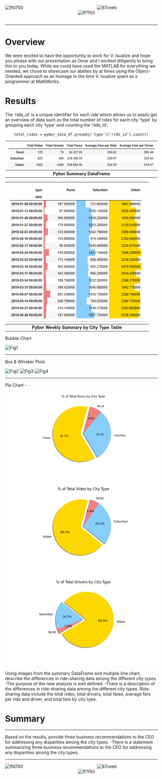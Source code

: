 ![ffd700](https://user-images.githubusercontent.com/15967377/167264671-29ccef9c-4055-4c43-a859-94b468ccd0ec.png)
&nbsp;&nbsp;&nbsp;&nbsp;&nbsp;&nbsp;&nbsp;&nbsp;&nbsp;&nbsp;&nbsp;&nbsp;&nbsp;&nbsp;&nbsp;&nbsp;&nbsp;&nbsp;&nbsp;&nbsp;&nbsp;&nbsp;&nbsp;&nbsp;&nbsp;&nbsp;&nbsp;&nbsp;&nbsp;&nbsp;&nbsp;&nbsp;&nbsp;&nbsp;&nbsp;&nbsp;&nbsp;&nbsp;&nbsp;&nbsp;&nbsp;&nbsp;&nbsp;&nbsp;&nbsp;&nbsp;&nbsp;&nbsp;&nbsp;&nbsp;&nbsp;&nbsp;&nbsp;&nbsp;&nbsp;&nbsp;&nbsp;&nbsp;&nbsp;&nbsp;
![87ceeb](https://user-images.githubusercontent.com/15967377/167264698-7d98a2e9-5144-4c59-90aa-12c46743045c.png)
&nbsp;&nbsp;&nbsp;&nbsp;&nbsp;&nbsp;&nbsp;&nbsp;&nbsp;&nbsp;&nbsp;&nbsp;&nbsp;&nbsp;&nbsp;&nbsp;&nbsp;&nbsp;&nbsp;&nbsp;&nbsp;&nbsp;&nbsp;&nbsp;&nbsp;&nbsp;&nbsp;&nbsp;&nbsp;&nbsp;&nbsp;&nbsp;&nbsp;&nbsp;&nbsp;&nbsp;&nbsp;&nbsp;&nbsp;&nbsp;&nbsp;&nbsp;&nbsp;&nbsp;&nbsp;&nbsp;&nbsp;&nbsp;&nbsp;&nbsp;&nbsp;&nbsp;&nbsp;&nbsp;&nbsp;&nbsp;&nbsp;&nbsp;&nbsp;&nbsp;
![ff7f50](https://user-images.githubusercontent.com/15967377/167264692-42e9e685-aa13-4c4b-a1e6-0db215d34b00.png)
&nbsp;&nbsp;&nbsp;&nbsp;&nbsp;&nbsp;&nbsp;&nbsp;&nbsp;&nbsp;&nbsp;&nbsp;&nbsp;&nbsp;&nbsp;&nbsp;&nbsp;&nbsp;&nbsp;&nbsp;&nbsp;&nbsp;&nbsp;&nbsp;&nbsp;&nbsp;&nbsp;&nbsp;&nbsp;&nbsp;&nbsp;&nbsp;&nbsp;&nbsp;&nbsp;&nbsp;&nbsp;&nbsp;&nbsp;&nbsp;&nbsp;&nbsp;&nbsp;&nbsp;&nbsp;&nbsp;&nbsp;&nbsp;&nbsp;&nbsp;&nbsp;&nbsp;&nbsp;&nbsp;&nbsp;&nbsp;&nbsp;&nbsp;&nbsp;&nbsp;
***
# Overview

We were excited to have the opportunity to work for V. Isualize and hope you please with our presentation as Omar and I worked dilligently to bring this to you today. While we could have used the MATLAB for everything we needed, we chose to showcase our abilites by at times using the Object-Oriented approach as an homage to the time V. Isualize spent as a programmer at MathWorks.  


# Results

The 'ride_id' is a unique identifier for each ride which allows us to easily get an overview of data such as the total number of rides for each city 'type' by grouping each city 'type' and counting the 'ride_id'.  

        total_rides = pyber_data_df.groupby('type')['ride_id'].count()
    
| ![Summary Table](analysis/summary_table.png) |
|:--:|
| **Pyber Summary DataFrame** |


| ![Weekly Summary Table](analysis/weekly_summary.PNG) |
|:--:|
| **Pyber Weekly Summary by City Type Table** |

Bubble Chart  

![Fig1](https://user-images.githubusercontent.com/15967377/167271586-e7e31150-8291-453f-ba61-676819056371.png)
***

Box & Whisker Plots  

![Fig2](https://user-images.githubusercontent.com/15967377/167271538-10d3b129-6e71-4674-8a57-ed743349586e.png)
![Fig3](https://user-images.githubusercontent.com/15967377/167271541-6097264d-b468-4096-874b-a8112abe1a34.png)
![Fig4](https://user-images.githubusercontent.com/15967377/167271545-1994ecb2-bf03-4a8c-a6c5-a29f05ca4198.png)
***
Pie Chart -
![Fig5](analysis/Fig5.png)
![Fig6](analysis/Fig6.png)
![Fig7](analysis/Fig7.png)

Using images from the summary DataFrame and multiple-line chart, describe the differences in ride-sharing data among the different city types.
-The purpose of the new analysis is well defined.
-There is a description of the differences in ride-sharing data among the different city types. Ride-sharing data include the total rides, total drivers, total fares, average fare per ride and driver, and total fare by city type.

# Summary
***
Based on the results, provide three business recommendations to the CEO for addressing any disparities among the city types.
-There is a statement summarizing three business recommendations to the CEO for addressing any disparities among the city types.

***
![ffd700](https://user-images.githubusercontent.com/15967377/167264671-29ccef9c-4055-4c43-a859-94b468ccd0ec.png)
&nbsp;&nbsp;&nbsp;&nbsp;&nbsp;&nbsp;&nbsp;&nbsp;&nbsp;&nbsp;&nbsp;&nbsp;&nbsp;&nbsp;&nbsp;&nbsp;&nbsp;&nbsp;&nbsp;&nbsp;&nbsp;&nbsp;&nbsp;&nbsp;&nbsp;&nbsp;&nbsp;&nbsp;&nbsp;&nbsp;&nbsp;&nbsp;&nbsp;&nbsp;&nbsp;&nbsp;&nbsp;&nbsp;&nbsp;&nbsp;&nbsp;&nbsp;&nbsp;&nbsp;&nbsp;&nbsp;&nbsp;&nbsp;&nbsp;&nbsp;&nbsp;&nbsp;&nbsp;&nbsp;&nbsp;&nbsp;&nbsp;&nbsp;&nbsp;&nbsp;
![87ceeb](https://user-images.githubusercontent.com/15967377/167264698-7d98a2e9-5144-4c59-90aa-12c46743045c.png)
&nbsp;&nbsp;&nbsp;&nbsp;&nbsp;&nbsp;&nbsp;&nbsp;&nbsp;&nbsp;&nbsp;&nbsp;&nbsp;&nbsp;&nbsp;&nbsp;&nbsp;&nbsp;&nbsp;&nbsp;&nbsp;&nbsp;&nbsp;&nbsp;&nbsp;&nbsp;&nbsp;&nbsp;&nbsp;&nbsp;&nbsp;&nbsp;&nbsp;&nbsp;&nbsp;&nbsp;&nbsp;&nbsp;&nbsp;&nbsp;&nbsp;&nbsp;&nbsp;&nbsp;&nbsp;&nbsp;&nbsp;&nbsp;&nbsp;&nbsp;&nbsp;&nbsp;&nbsp;&nbsp;&nbsp;&nbsp;&nbsp;&nbsp;&nbsp;&nbsp;
![ff7f50](https://user-images.githubusercontent.com/15967377/167264692-42e9e685-aa13-4c4b-a1e6-0db215d34b00.png)
&nbsp;&nbsp;&nbsp;&nbsp;&nbsp;&nbsp;&nbsp;&nbsp;&nbsp;&nbsp;&nbsp;&nbsp;&nbsp;&nbsp;&nbsp;&nbsp;&nbsp;&nbsp;&nbsp;&nbsp;&nbsp;&nbsp;&nbsp;&nbsp;&nbsp;&nbsp;&nbsp;&nbsp;&nbsp;&nbsp;&nbsp;&nbsp;&nbsp;&nbsp;&nbsp;&nbsp;&nbsp;&nbsp;&nbsp;&nbsp;&nbsp;&nbsp;&nbsp;&nbsp;&nbsp;&nbsp;&nbsp;&nbsp;&nbsp;&nbsp;&nbsp;&nbsp;&nbsp;&nbsp;&nbsp;&nbsp;&nbsp;&nbsp;&nbsp;&nbsp;
